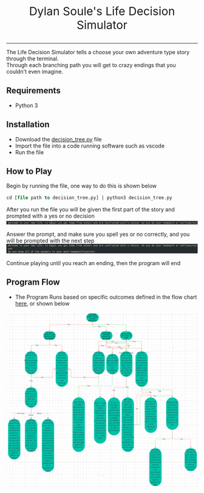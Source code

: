 <p style="text-align:center;font-size:30px;">Dylan Soule's Life Decision Simulator</p>

----------------------

The Life Decision Simulator tells a choose your own adventure type story through the terminal.  
Through each branching path you will get to crazy endings that you couldn't even imagine.

## Requirements
* Python 3

## Installation
* Download the [decision_tree.py](./decision_tree.py) file  
* Import the file into a code running software such as vscode  
* Run the file

## How to Play
Begin by running the file, one way to do this is shown below
```sql
cd [file path to decision_tree.py] | python3 decision_tree.py
```
After you run the file you will be given the first part of the story and prompted with a yes or no decision
![alt text](Images/FirstPromtExample.png)  

Answer the prompt, and make sure you spell yes or no correctly, and you will be prompted with the next step
![alt text](Images/ResponseExample.png)

Continue playing until you reach an ending, then the program will end

## Program Flow
* The Program Runs based on specific outcomes defined in the flow chart [here](https://lucid.app/lucidchart/38ef8760-e41d-4c3f-8eb3-f12a53836a7d/edit?viewport_loc=-1484%2C269%2C6711%2C3620%2C0_0&invitationId=inv_4e7db0bc-7d50-400a-8cd2-18c5eaaacfd3), or shown below

![alt text](Images/FlowChart.png)

